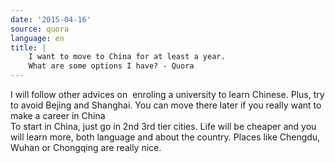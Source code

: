 ```yaml
---
date: '2015-04-16'
source: quora
language: en
title: |
    I want to move to China for at least a year.
    What are some options I have? - Quora
---
```


I will follow other advices on  enroling a university to learn Chinese.
Plus, try to avoid Bejing and Shanghai. You can move there later if you
really want to make a career in China\
To start in China, just go in 2nd 3rd tier cities. Life will be cheaper
and you will learn more, both language and about the country. Places
like Chengdu, Wuhan or Chongqing are really nice.
